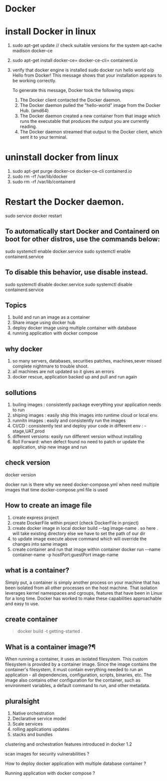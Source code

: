 # Docker 

# install Docker in linux
1. sudo apt-get update
// check suitable versions for the system  apt-cache madison docker-ce
2. sudo apt-get install docker-ce=<version name> docker-ce-cli=<version name> containerd.io
3. verify that docker engine is installed
    sudo docker run hello world
    o/p
    Hello from Docker!
    This message shows that your installation appears to be working correctly.

    To generate this message, Docker took the following steps:
    1. The Docker client contacted the Docker daemon.
    2. The Docker daemon pulled the "hello-world" image from the Docker Hub.
        (amd64)
    3. The Docker daemon created a new container from that image which runs the
        executable that produces the output you are currently reading.
    4. The Docker daemon streamed that output to the Docker client, which sent it
        to your terminal.

# uninstall docker from linux
1. sudo apt-get purge docker-ce docker-ce-cli containerd.io
2. sudo rm -rf /var/lib/docker
3. sudo rm -rf /var/lib/containerd

# Restart the Docker daemon.

 sudo service docker restart

## To automatically start Docker and Containerd on boot for other distros, use the commands below:

 sudo systemctl enable docker.service
 sudo systemctl enable containerd.service

## To disable this behavior, use disable instead.

 sudo systemctl disable docker.service
 sudo systemctl disable containerd.service

## Topics
1. build and run an image as a container
2. Share image using docker hub
3. deploy docker image using multiple container with database
4. running application with docker compose


## why docker
1. so many servers, databases, securities patches, machines,sever missed complete nightmare to trouble shoot.
2. all machines are not updated so it gives an errors
3. docker rescue, application backed up and pull and run again 

## sollutions
1. builing images : consistently package everything your application needs to run
2. shiping images : easily ship this images into runtime cloud or local env.
3. runnitn images : easily and consistently run the images
4. CI/CD : consistently test and deploy your code in different env : - stage,UAT,prod
5. different versions:  easily run different version without installing
6. Roll Forward: when defect found no need to patch or update the application, ship new image and run


## check version
docker version

docker run is there why we need docker-compose.yml
when need multiple images that time docker-compose.yml file is used


## How to create an image file
1. create express project
2. create DockerFile within project (check DockerFile in project)
3. create docker image in local
docker build --tag image-name .
so here . will take existing directory else we have to set the path of our dir
4. to update image execute above command which will override the changes into same images
5. create container and run that image within container
docker run --name container-name -p hostPort:guestPort image-name

## what is a container? 
Simply put, a container is simply another process on your machine that has been isolated from all other processes on the host machine. That isolation leverages kernel namespaces and cgroups, features that have been in Linux for a long time. Docker has worked to make these capabilities approachable and easy to use.

## create container 
 > docker build -t getting-started .

 
## What is a container image?¶
When running a container, it uses an isolated filesystem. This custom filesystem is provided by a container image. Since the image contains the container's filesystem, it must contain everything needed to run an application - all dependencies, configuration, scripts, binaries, etc. The image also contains other configuration for the container, such as environment variables, a default command to run, and other metadata.


## pluralsight
1. Native orchestration
2. Declarative service model
3. Scale services
4. rolling applications updates
5. stacks and bundles

clustering and orchestration features introduced in docker 1.2


scan images for security vulnerabilities ?

How to deploy docker application with multiple database container ?

Running application with docker compose ?

